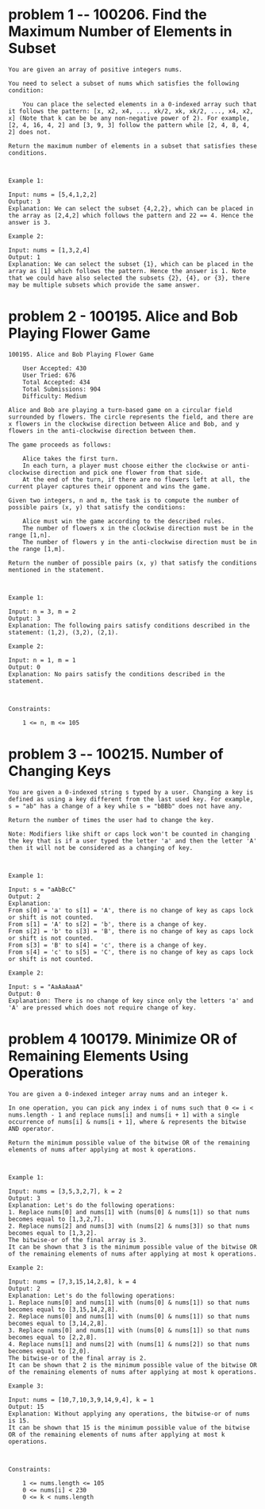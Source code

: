 # problem 1 -- 100206. Find the Maximum Number of Elements in Subset
    You are given an array of positive integers nums.

    You need to select a subset of nums which satisfies the following condition:

        You can place the selected elements in a 0-indexed array such that it follows the pattern: [x, x2, x4, ..., xk/2, xk, xk/2, ..., x4, x2, x] (Note that k can be be any non-negative power of 2). For example, [2, 4, 16, 4, 2] and [3, 9, 3] follow the pattern while [2, 4, 8, 4, 2] does not.

    Return the maximum number of elements in a subset that satisfies these conditions.

    

    Example 1:

    Input: nums = [5,4,1,2,2]
    Output: 3
    Explanation: We can select the subset {4,2,2}, which can be placed in the array as [2,4,2] which follows the pattern and 22 == 4. Hence the answer is 3.

    Example 2:

    Input: nums = [1,3,2,4]
    Output: 1
    Explanation: We can select the subset {1}, which can be placed in the array as [1] which follows the pattern. Hence the answer is 1. Note that we could have also selected the subsets {2}, {4}, or {3}, there may be multiple subsets which provide the same answer. 

# problem 2 - 100195. Alice and Bob Playing Flower Game
    100195. Alice and Bob Playing Flower Game

        User Accepted: 430
        User Tried: 676
        Total Accepted: 434
        Total Submissions: 904
        Difficulty: Medium

    Alice and Bob are playing a turn-based game on a circular field surrounded by flowers. The circle represents the field, and there are x flowers in the clockwise direction between Alice and Bob, and y flowers in the anti-clockwise direction between them.

    The game proceeds as follows:

        Alice takes the first turn.
        In each turn, a player must choose either the clockwise or anti-clockwise direction and pick one flower from that side.
        At the end of the turn, if there are no flowers left at all, the current player captures their opponent and wins the game.

    Given two integers, n and m, the task is to compute the number of possible pairs (x, y) that satisfy the conditions:

        Alice must win the game according to the described rules.
        The number of flowers x in the clockwise direction must be in the range [1,n].
        The number of flowers y in the anti-clockwise direction must be in the range [1,m].

    Return the number of possible pairs (x, y) that satisfy the conditions mentioned in the statement.

    

    Example 1:

    Input: n = 3, m = 2
    Output: 3
    Explanation: The following pairs satisfy conditions described in the statement: (1,2), (3,2), (2,1).

    Example 2:

    Input: n = 1, m = 1
    Output: 0
    Explanation: No pairs satisfy the conditions described in the statement.

    

    Constraints:

        1 <= n, m <= 105


# problem 3 -- 100215. Number of Changing Keys
    You are given a 0-indexed string s typed by a user. Changing a key is defined as using a key different from the last used key. For example, s = "ab" has a change of a key while s = "bBBb" does not have any.

    Return the number of times the user had to change the key.

    Note: Modifiers like shift or caps lock won't be counted in changing the key that is if a user typed the letter 'a' and then the letter 'A' then it will not be considered as a changing of key.

    

    Example 1:

    Input: s = "aAbBcC"
    Output: 2
    Explanation: 
    From s[0] = 'a' to s[1] = 'A', there is no change of key as caps lock or shift is not counted.
    From s[1] = 'A' to s[2] = 'b', there is a change of key.
    From s[2] = 'b' to s[3] = 'B', there is no change of key as caps lock or shift is not counted.
    From s[3] = 'B' to s[4] = 'c', there is a change of key.
    From s[4] = 'c' to s[5] = 'C', there is no change of key as caps lock or shift is not counted.

    Example 2:

    Input: s = "AaAaAaaA"
    Output: 0
    Explanation: There is no change of key since only the letters 'a' and 'A' are pressed which does not require change of key.

# problem 4 100179. Minimize OR of Remaining Elements Using Operations



    You are given a 0-indexed integer array nums and an integer k.

    In one operation, you can pick any index i of nums such that 0 <= i < nums.length - 1 and replace nums[i] and nums[i + 1] with a single occurrence of nums[i] & nums[i + 1], where & represents the bitwise AND operator.

    Return the minimum possible value of the bitwise OR of the remaining elements of nums after applying at most k operations.

    

    Example 1:

    Input: nums = [3,5,3,2,7], k = 2
    Output: 3
    Explanation: Let's do the following operations:
    1. Replace nums[0] and nums[1] with (nums[0] & nums[1]) so that nums becomes equal to [1,3,2,7].
    2. Replace nums[2] and nums[3] with (nums[2] & nums[3]) so that nums becomes equal to [1,3,2].
    The bitwise-or of the final array is 3.
    It can be shown that 3 is the minimum possible value of the bitwise OR of the remaining elements of nums after applying at most k operations.

    Example 2:

    Input: nums = [7,3,15,14,2,8], k = 4
    Output: 2
    Explanation: Let's do the following operations:
    1. Replace nums[0] and nums[1] with (nums[0] & nums[1]) so that nums becomes equal to [3,15,14,2,8]. 
    2. Replace nums[0] and nums[1] with (nums[0] & nums[1]) so that nums becomes equal to [3,14,2,8].
    3. Replace nums[0] and nums[1] with (nums[0] & nums[1]) so that nums becomes equal to [2,2,8].
    4. Replace nums[1] and nums[2] with (nums[1] & nums[2]) so that nums becomes equal to [2,0].
    The bitwise-or of the final array is 2.
    It can be shown that 2 is the minimum possible value of the bitwise OR of the remaining elements of nums after applying at most k operations.

    Example 3:

    Input: nums = [10,7,10,3,9,14,9,4], k = 1
    Output: 15
    Explanation: Without applying any operations, the bitwise-or of nums is 15.
    It can be shown that 15 is the minimum possible value of the bitwise OR of the remaining elements of nums after applying at most k operations.

    

    Constraints:

        1 <= nums.length <= 105
        0 <= nums[i] < 230
        0 <= k < nums.length

